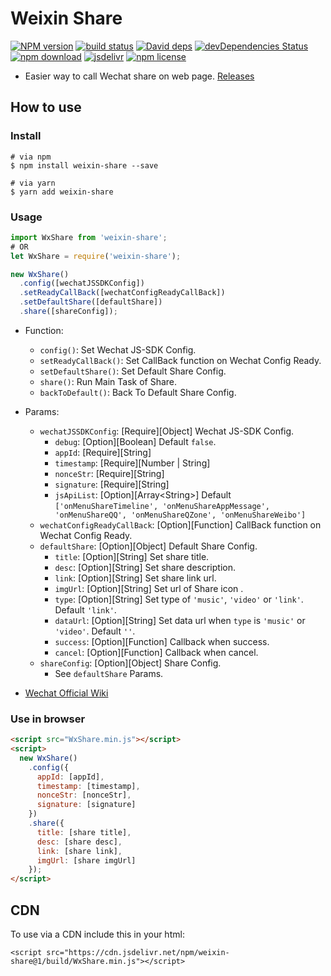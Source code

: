 # Weixin Share

[![NPM version][npm-image]][npm-url]
[![build status][travis-image]][travis-url]
[![David deps][david-image]][david-url]
[![devDependencies Status][david-dev-image]][david-dev-url]
[![npm download][download-image]][download-url]
[![jsdelivr][jsdelivr-image]][jsdelivr-url]
[![npm license][license-image]][download-url]

[npm-image]: https://img.shields.io/npm/v/weixin-share.svg
[npm-url]: https://npmjs.org/package/weixin-share
[travis-image]: https://img.shields.io/travis/cycdpo/weixin-share.svg?style=flat-square
[travis-url]: https://travis-ci.org/cycdpo/weixin-share
[david-image]: https://img.shields.io/david/cycdpo/weixin-share.svg?style=flat-square
[david-url]: https://david-dm.org/cycdpo/weixin-share
[david-dev-image]: https://david-dm.org/cycdpo/weixin-share/dev-status.svg?style=flat-square
[david-dev-url]: https://david-dm.org/cycdpo/weixin-share?type=dev
[download-image]: https://img.shields.io/npm/dm/weixin-share.svg?style=flat-square
[download-url]: https://npmjs.org/package/weixin-share
[jsdelivr-image]: https://data.jsdelivr.com/v1/package/npm/weixin-share/badge
[jsdelivr-url]: https://www.jsdelivr.com/package/npm/weixin-share
[license-image]: https://img.shields.io/npm/l/weixin-share.svg?style=flat-square


* Easier way to call Wechat share on web page.
[Releases](https://github.com/cycdpo/weixin-share/releases)

## How to use
### Install
```shell
# via npm
$ npm install weixin-share --save

# via yarn
$ yarn add weixin-share
```

### Usage
```javascript
import WxShare from 'weixin-share';
# OR
let WxShare = require('weixin-share');
```

```javascript
new WxShare()
  .config([wechatJSSDKConfig])
  .setReadyCallBack([wechatConfigReadyCallBack])
  .setDefaultShare([defaultShare])
  .share([shareConfig]);
```

* Function:
  * `config()`: Set Wechat JS-SDK Config.
  * `setReadyCallBack()`: Set CallBack function on Wechat Config Ready.
  * `setDefaultShare()`: Set Default Share Config.
  * `share()`: Run Main Task of Share.
  * `backToDefault()`: Back To Default Share Config.

* Params:
  * `wechatJSSDKConfig`: [Require][Object] Wechat JS-SDK Config.
    * `debug`: [Option][Boolean] Default `false`.
    * `appId`: [Require][String]
    * `timestamp`: [Require][Number | String]
    * `nonceStr`: [Require][String]
    * `signature`: [Require][String]
    * `jsApiList`:  [Option][Array\<String\>] Default `['onMenuShareTimeline', 'onMenuShareAppMessage', 'onMenuShareQQ', 'onMenuShareQZone', 'onMenuShareWeibo']`
  * `wechatConfigReadyCallBack`: [Option][Function] CallBack function on Wechat Config Ready.
  * `defaultShare`: [Option][Object] Default Share Config.
    * `title`: [Option][String] Set share title.
    * `desc`: [Option][String] Set share description.
    * `link`: [Option][String] Set share link url.
    * `imgUrl`: [Option][String] Set url of Share icon .
    * `type`: [Option][String] Set type of `'music'`, `'video'` or `'link'`. Default `'link'`.
    * `dataUrl`: [Option][String] Set data url when `type` is `'music'` or `'video'`. Default `''`.
    * `success`: [Option][Function] Callback when success.
    * `cancel`: [Option][Function] Callback when cancel.
  * `shareConfig`: [Option][Object] Share Config.
    * See `defaultShare` Params.

* [Wechat Official Wiki](https://mp.weixin.qq.com/wiki)

### Use in browser
```html
<script src="WxShare.min.js"></script>
<script>
  new WxShare()
    .config({
      appId: [appId],
      timestamp: [timestamp],
      nonceStr: [nonceStr],
      signature: [signature]
    })
    .share({
      title: [share title],
      desc: [share desc],
      link: [share link],
      imgUrl: [share imgUrl]
    });
</script>
```

## CDN
To use via a CDN include this in your html:
```text
<script src="https://cdn.jsdelivr.net/npm/weixin-share@1/build/WxShare.min.js"></script>
```


